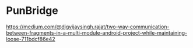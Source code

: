 # PunBridge

https://medium.com/@digvijaysingh.rajat/two-way-communication-between-fragments-in-a-multi-module-android-project-while-maintaining-loose-711bdcf86e42
